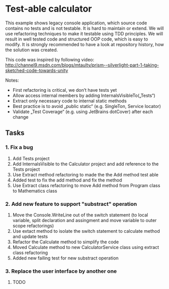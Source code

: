 # Test-able calculator

This example shows legacy console application, which source code contains no tests and is not testable. It is hard to maintain or extend. We will use refactoring techniques to make it testable using TDD principles. We will result in well tested code and structured OOP code, which is easy to modify.
It is strongly recommended to have a look at repository history, how the solution was created.

This code was inspired by following video:  http://channel9.msdn.com/blogs/mtaulty/prism--silverlight-part-1-taking-sketched-code-towards-unity

Notes:

* First refactoring is critical, we don’t have tests yet
* Allow access internal members by adding InternalsVisibleTo(„Tests“)
* Extract only necessary code to internal static methods
* Best practice is to avoid „public static“ (e.g. SingleTon, Service locator)
* Validate „Test Coverage“ (e.g. using JetBrains dotCover) after each change

## Tasks

### 1. Fix a bug

1. Add Tests project
2. Add InternalsVisible to the Calculator project and add reference to the Tests project
3. Use Extract method refactoring to made the the Add method test able
4. Added test to fix the add method and fix the method
5. Use Extract class refactoring to move Add method from Program class to Mathematics class

### 2. Add new feature to support "substract" operation

1. Move the Console.WriteLine out of the switch statement (to local variable, split declaration and assingment and move variable to outer scope refactorings)
2. Use extact method to isolate the switch statement to calculate method and update tests
3. Refactor the Calculate method to simplify the code
4. Moved Calculate method to new CalculatorService class using extract class refactoring
5. Added new failing test for new substract operation

### 3. Replace the user interface by another one

1. TODO
